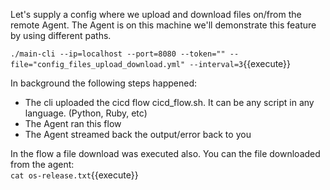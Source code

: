 Let's supply a config where we upload and download files on/from the remote Agent.
The Agent is on this machine we'll demonstrate this feature by using different paths.  

`./main-cli --ip=localhost --port=8080 --token="" --file="config_files_upload_download.yml" --interval=3`{{execute}}

In background the following steps happened: 
-  The cli uploaded the cicd flow cicd_flow.sh. It can be any script in any language. (Python, Ruby, etc)  
-  The Agent ran this flow
-  The Agent streamed back the output/error back to you

In the flow a file download was executed also. You can the file downloaded from the agent:    
`cat os-release.txt`{{execute}}
